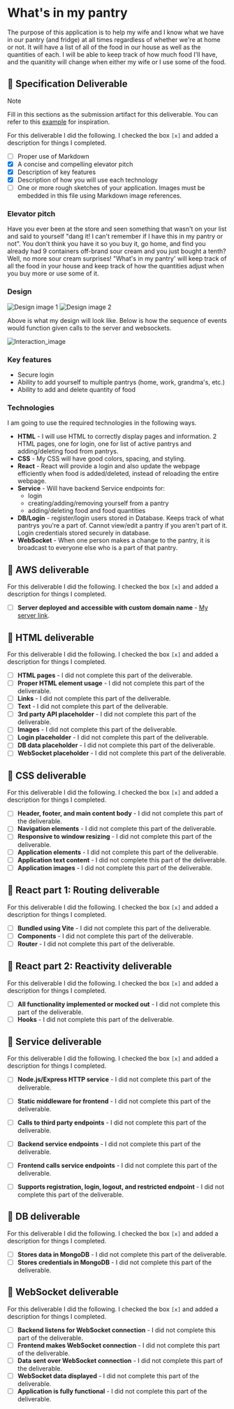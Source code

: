 # What's in my pantry

The purpose of this application is to help my wife and I know what we have in our pantry (and fridge) at all times regardless of whether we're at home or not. It will have a list of all of the food in our house as well as the quantities of each. I will be able to keep track of how much food I'll have, and the quanitity will change when either my wife or I use some of the food. 

## 🚀 Specification Deliverable

> [!NOTE]
>  Fill in this sections as the submission artifact for this deliverable. You can refer to this [example](https://github.com/webprogramming260/startup-example/blob/main/README.md) for inspiration.

For this deliverable I did the following. I checked the box `[x]` and added a description for things I completed.

- [ ] Proper use of Markdown
- [x] A concise and compelling elevator pitch
- [x] Description of key features
- [x] Description of how you will use each technology
- [ ] One or more rough sketches of your application. Images must be embedded in this file using Markdown image references.

### Elevator pitch

Have you ever been at the store and seen something that wasn't on your list and said to yourself "dang it! I can't remember if I have this in my pantry or not". You don't think you have it so you buy it, go home, and find you already had 9 containers off-brand sour cream and you just bought a tenth? Well, no more sour cream surprises! "What's in my pantry' will keep track of all the food in your house and keep track of how the quantities adjust when you buy more or use some of it. 

### Design

![Design image 1](IMG_4320.png)
![Design image 2](IMG_4321.png)

Above is what my design will look like. Below is how the sequence of events would function given calls to the server and websockets. 

![Interaction_image](IMG_4322.png)

### Key features

- Secure login
- Ability to add yourself to multiple pantrys (home, work, grandma's, etc.)
- Ability to add and delete quantity of food

### Technologies

I am going to use the required technologies in the following ways.

- **HTML** - I will use HTML to correctly display pages and information. 2 HTML pages, one for login, one for list of active pantrys and adding/deleting food from pantrys.
- **CSS** - My CSS will have good colors, spacing, and styling.
- **React** - React will provide a login and also update the webpage efficiently when food is added/deleted, instead of reloading the entire webpage.
- **Service** - Will have backend Service endpoints for:
   - login
   - creating/adding/removing yourself from a pantry
   - adding/deleting food and food quantities
- **DB/Login** - register/login users stored in Database. Keeps track of what pantrys you're a part of. Cannot view/edit a pantry if you aren't part of it. Login credentials stored securely in database.
- **WebSocket** - When one person makes a change to the pantry, it is broadcast to everyone else who is a part of that pantry. 

## 🚀 AWS deliverable

For this deliverable I did the following. I checked the box `[x]` and added a description for things I completed.

- [ ] **Server deployed and accessible with custom domain name** - [My server link](https://yourdomainnamehere.click).

## 🚀 HTML deliverable

For this deliverable I did the following. I checked the box `[x]` and added a description for things I completed.

- [ ] **HTML pages** - I did not complete this part of the deliverable.
- [ ] **Proper HTML element usage** - I did not complete this part of the deliverable.
- [ ] **Links** - I did not complete this part of the deliverable.
- [ ] **Text** - I did not complete this part of the deliverable.
- [ ] **3rd party API placeholder** - I did not complete this part of the deliverable.
- [ ] **Images** - I did not complete this part of the deliverable.
- [ ] **Login placeholder** - I did not complete this part of the deliverable.
- [ ] **DB data placeholder** - I did not complete this part of the deliverable.
- [ ] **WebSocket placeholder** - I did not complete this part of the deliverable.

## 🚀 CSS deliverable

For this deliverable I did the following. I checked the box `[x]` and added a description for things I completed.

- [ ] **Header, footer, and main content body** - I did not complete this part of the deliverable.
- [ ] **Navigation elements** - I did not complete this part of the deliverable.
- [ ] **Responsive to window resizing** - I did not complete this part of the deliverable.
- [ ] **Application elements** - I did not complete this part of the deliverable.
- [ ] **Application text content** - I did not complete this part of the deliverable.
- [ ] **Application images** - I did not complete this part of the deliverable.

## 🚀 React part 1: Routing deliverable

For this deliverable I did the following. I checked the box `[x]` and added a description for things I completed.

- [ ] **Bundled using Vite** - I did not complete this part of the deliverable.
- [ ] **Components** - I did not complete this part of the deliverable.
- [ ] **Router** - I did not complete this part of the deliverable.

## 🚀 React part 2: Reactivity deliverable

For this deliverable I did the following. I checked the box `[x]` and added a description for things I completed.

- [ ] **All functionality implemented or mocked out** - I did not complete this part of the deliverable.
- [ ] **Hooks** - I did not complete this part of the deliverable.

## 🚀 Service deliverable

For this deliverable I did the following. I checked the box `[x]` and added a description for things I completed.

- [ ] **Node.js/Express HTTP service** - I did not complete this part of the deliverable.
- [ ] **Static middleware for frontend** - I did not complete this part of the deliverable.
- [ ] **Calls to third party endpoints** - I did not complete this part of the deliverable.
- [ ] **Backend service endpoints** - I did not complete this part of the deliverable.
- [ ] **Frontend calls service endpoints** - I did not complete this part of the deliverable.
- [ ] **Supports registration, login, logout, and restricted endpoint** - I did not complete this part of the deliverable.


## 🚀 DB deliverable

For this deliverable I did the following. I checked the box `[x]` and added a description for things I completed.

- [ ] **Stores data in MongoDB** - I did not complete this part of the deliverable.
- [ ] **Stores credentials in MongoDB** - I did not complete this part of the deliverable.

## 🚀 WebSocket deliverable

For this deliverable I did the following. I checked the box `[x]` and added a description for things I completed.

- [ ] **Backend listens for WebSocket connection** - I did not complete this part of the deliverable.
- [ ] **Frontend makes WebSocket connection** - I did not complete this part of the deliverable.
- [ ] **Data sent over WebSocket connection** - I did not complete this part of the deliverable.
- [ ] **WebSocket data displayed** - I did not complete this part of the deliverable.
- [ ] **Application is fully functional** - I did not complete this part of the deliverable.
